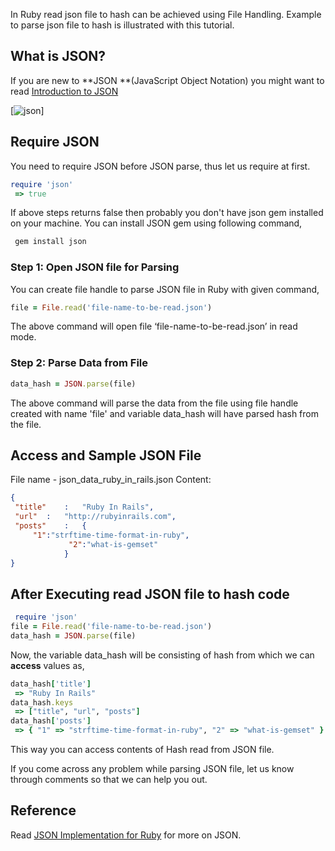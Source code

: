 In Ruby read json file to hash can be achieved using File Handling. Example to parse json file to hash is illustrated with this tutorial.

## What is JSON?

If you are new to **JSON **(JavaScript Object Notation) you might want to read [Introduction to JSON](http://www.json.org/)

[![json](http://rubyinrails.com/wp-content/uploads/2014/04/json.gif)]

## Require JSON

You need to require JSON before JSON parse, thus let us require at first.

``` ruby
require 'json'
 => true
```

If above steps returns false then probably you don't have json gem installed on your machine. You can install JSON gem using following command,

``` ruby
 gem install json
```


### Step 1: Open JSON file for Parsing

You can create file handle to parse JSON file in Ruby with given command,

``` ruby
file = File.read('file-name-to-be-read.json')
```

The above command will open file ‘file-name-to-be-read.json’ in read mode.

### Step 2: Parse Data from File


``` ruby
data_hash = JSON.parse(file)
```

The above command will parse the data from the file using file handle created with name 'file' and variable data_hash will have parsed hash from the file.

## Access and Sample JSON File

File name - json_data_ruby_in_rails.json
Content:

``` json
{
 "title"	:	"Ruby In Rails",
 "url"	:	"http://rubyinrails.com",
 "posts"	:	{
     "1":"strftime-time-format-in-ruby",
             "2":"what-is-gemset"
            }
}
```


## After Executing read JSON file to hash code


``` ruby
 require 'json'
file = File.read('file-name-to-be-read.json')
data_hash = JSON.parse(file)

```

Now, the variable data_hash will be consisting of hash from which we can **access** values as,

``` ruby
data_hash['title']
 => "Ruby In Rails"
data_hash.keys
 => ["title", "url", "posts"]
data_hash['posts']
 => { "1" => "strftime-time-format-in-ruby", "2" => "what-is-gemset" }
```

This way you can access contents of Hash read from JSON file.

If you come across any problem while parsing JSON file, let us know through comments so that we can help you out.

## Reference

Read [JSON Implementation for Ruby](http://flori.github.io/json/) for more on JSON.

